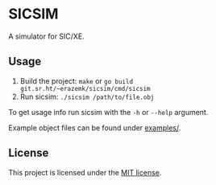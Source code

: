 # SICSIM

A simulator for SIC/XE.

## Usage

1. Build the project: `make` or `go build git.sr.ht/~erazemk/sicsim/cmd/sicsim`
2. Run sicsim: `./sicsim /path/to/file.obj`

To get usage info run sicsim with the `-h` or `--help` argument.

Example object files can be found under [examples/](examples/).

## License
This project is licensed under the [MIT license](LICENSE).
